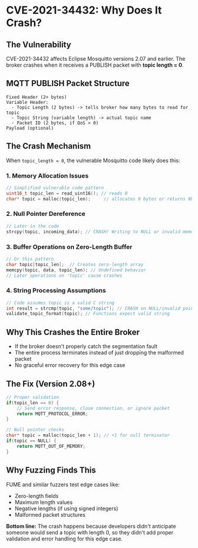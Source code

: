 # CVE-2021-34432: Why Does It Crash?

## The Vulnerability
CVE-2021-34432 affects Eclipse Mosquitto versions 2.07 and earlier. The broker crashes when it receives a PUBLISH packet with **topic length = 0**.

## MQTT PUBLISH Packet Structure

```
Fixed Header (2+ bytes)
Variable Header:
  - Topic Length (2 bytes) -> tells broker how many bytes to read for topic
  - Topic String (variable length) -> actual topic name
  - Packet ID (2 bytes, if QoS > 0)
Payload (optional)
```

## The Crash Mechanism

When `topic_length = 0`, the vulnerable Mosquitto code likely does this:

### 1. Memory Allocation Issues
```c
// Simplified vulnerable code pattern
uint16_t topic_len = read_uint16(); // reads 0
char* topic = malloc(topic_len);     // allocates 0 bytes or returns NULL
```

### 2. Null Pointer Dereference
```c
// Later in the code
strcpy(topic, incoming_data); // CRASH! Writing to NULL or invalid memory
```

### 3. Buffer Operations on Zero-Length Buffer
```c
// Or this pattern
char topic[topic_len];  // Creates zero-length array
memcpy(topic, data, topic_len); // Undefined behavior
// Later operations on 'topic' cause crashes
```

### 4. String Processing Assumptions
```c
// Code assumes topic is a valid C string
int result = strcmp(topic, "some/topic"); // CRASH on NULL/invalid pointer
validate_topic_format(topic); // Functions expect valid string
```

## Why This Crashes the Entire Broker

- If the broker doesn't properly catch the segmentation fault
- The entire process terminates instead of just dropping the malformed packet
- No graceful error recovery for this edge case

## The Fix (Version 2.08+)

```c
// Proper validation
if(topic_len == 0) {
    // Send error response, close connection, or ignore packet
    return MQTT_PROTOCOL_ERROR;
}

// Null pointer checks
char* topic = malloc(topic_len + 1); // +1 for null terminator
if(topic == NULL) {
    return MQTT_OUT_OF_MEMORY;
}
```

## Why Fuzzing Finds This

FUME and similar fuzzers test edge cases like:
- Zero-length fields
- Maximum length values
- Negative lengths (if using signed integers)
- Malformed packet structures

**Bottom line:** The crash happens because developers didn't anticipate someone would send a topic with length 0, so they didn't add proper validation and error handling for this edge case.
